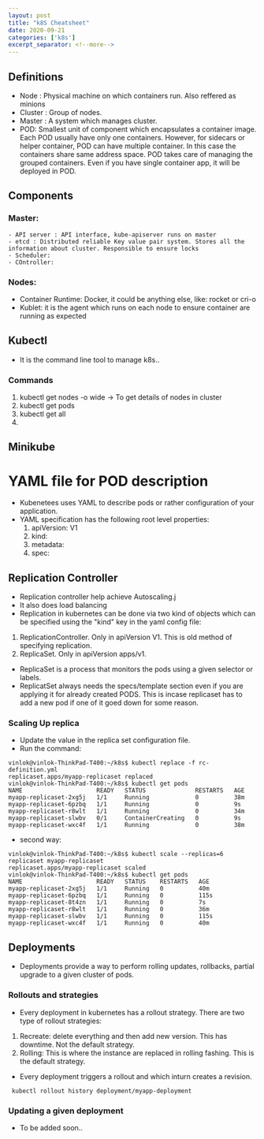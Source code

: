 ```yaml
---
layout: post
title: "k8S Cheatsheet"
date: 2020-09-21
categories: ['k8s']
excerpt_separator: <!--more-->
---
```


## Definitions
- Node : Physical machine on which containers run. Also reffered as minions
- Cluster : Group of nodes.
- Master : A system which manages cluster.
- POD: Smallest unit of component which encapsulates a container image. Each POD usually have only one containers. However, for sidecars or helper container, POD can have multiple container. In this case the containers share same address space. POD takes care of managing the grouped containers. Even if you have single container app, it will be deployed in POD.

## Components
### Master:
    - API server : API interface, kube-apiserver runs on master
    - etcd : Distributed reliable Key value pair system. Stores all the information about cluster. Responsible to ensure locks
    - Scheduler:
    - COntroller:

### Nodes:
- Container Runtime: Docker, it could be anything else, like: rocket or cri-o
- Kublet: it is the agent which runs on each node to ensure container are running as expected

## Kubectl 
- It is the command line tool to manage k8s..
### Commands

1. kubectl get nodes -o wide -> To get details of nodes in cluster
2. kubectl get pods
3. kubectl get all
4.


## Minikube

# YAML file for POD description
- Kubenetees uses YAML to describe pods or rather configuration of your application.
- YAML specification has the following root level properties:
    1. apiVersion: V1
    2. kind:  
    3. metadata: 
    4. spec:


## Replication Controller
- Replication controller help achieve Autoscaling.j
- It also does load balancing
- Replication in kubernetes can be done via two kind of objects which can be specified using the "kind" key in the yaml config file: 
1. ReplicationController. Only in apiVersion V1. This is old method of specifying replication. 
2. ReplicaSet. Only in apiVersion apps/v1. 
- ReplicaSet is a process that monitors the pods using a given selector or labels.
- ReplicatSet always needs the specs/template section even if you are applying it for already created PODS. This is incase replicaset has to add a new pod if one of it goed down for some reason.

### Scaling Up replica
- Update the value in the replica set configuration file.
- Run the command:
```
vinlok@vinlok-ThinkPad-T400:~/k8s$ kubectl replace -f rc-definition.yml
replicaset.apps/myapp-replicaset replaced
vinlok@vinlok-ThinkPad-T400:~/k8s$ kubectl get pods
NAME                     READY   STATUS              RESTARTS   AGE
myapp-replicaset-2xg5j   1/1     Running             0          38m
myapp-replicaset-6pzbq   1/1     Running             0          9s
myapp-replicaset-r8wlt   1/1     Running             0          34m
myapp-replicaset-slwbv   0/1     ContainerCreating   0          9s
myapp-replicaset-wxc4f   1/1     Running             0          38m
```
- second way:
```
vinlok@vinlok-ThinkPad-T400:~/k8s$ kubectl scale --replicas=6 replicaset myapp-replicaset
replicaset.apps/myapp-replicaset scaled
vinlok@vinlok-ThinkPad-T400:~/k8s$ kubectl get pods
NAME                     READY   STATUS    RESTARTS   AGE
myapp-replicaset-2xg5j   1/1     Running   0          40m
myapp-replicaset-6pzbq   1/1     Running   0          115s
myapp-replicaset-8t4zn   1/1     Running   0          7s
myapp-replicaset-r8wlt   1/1     Running   0          36m
myapp-replicaset-slwbv   1/1     Running   0          115s
myapp-replicaset-wxc4f   1/1     Running   0          40m
```



## Deployments
- Deployments provide a way to perform rolling updates, rollbacks, partial upgrade to a given cluster of pods.
### Rollouts and strategies
- Every deployment in kubernetes has a rollout strategy. There are two type of rollout strategies:
1) Recreate: delete everything and then add new version. This has downtime. Not the default strategy.
2) Rolling: This is where the instance are replaced in rolling fashing. This is the default strategy.

- Every deployment triggers a rollout and which inturn creates a revision. 
```
 kubectl rollout history deployment/myapp-deployment
 ```

 ### Updating a given deployment
 - To be added soon..